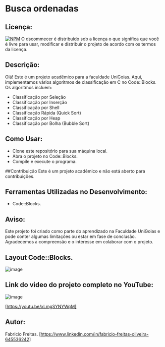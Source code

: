 # Busca ordenadas

## Licença:
[![NPM](https://img.shields.io/npm/l/react)]([https://github.com/neliocursos/exemplo-readme/blob/main/LICENSE](https://github.com/fabriciofreitasad/busca-ordenadas-rabalho-academico/blob/26047f98a6c459305fae92262289f2de1cf772f9/LICENSE)) 
O dscommecer é distribuído sob a licença
o que significa que você é livre para usar, modificar e distribuir o projeto de acordo com os termos da licença.

## Descrição:
Olá! Este é um projeto acadêmico para a faculdade UniGoias. Aqui, implementamos vários algoritmos de classificação em C no Code::Blocks. Os algoritmos incluem:

* Classificação por Seleção
* Classificação por Inserção
* Classificação por Shell
* Classificação Rápida (Quick Sort)
* Classificação por Heap
* Classificação por Bolha (Bubble Sort)

## Como Usar:
* Clone este repositório para sua máquina local.
* Abra o projeto no Code::Blocks.
* Compile e execute o programa.

##Contribuição
Este é um projeto acadêmico e não está aberto para contribuições.

## Ferramentas Utilizadas no Desenvolvimento:
* Code::Blocks.

## Aviso:
Este projeto foi criado como parte do aprendizado na Faculdade UniGoias e pode conter algumas limitações ou estar em fase de conclusão. Agradecemos a compreensão e o interesse em colaborar com o projeto.

## Layout Code::Blocks. 

![image](https://github.com/fabriciofreitasad/busca-ordenadas-rabalho-academico/assets/111000422/ea724ecf-8f0e-4157-a201-015191e43d10)

## Link do video do projeto completo no YouTube:

![image](https://github.com/fabriciofreitasad/busca-ordenadas-rabalho-academico/assets/111000422/739aab52-1aa4-4dd2-a88b-efe52b2fdc6d)

[https://youtu.be/xLmgSYNYWqM]

## Autor:
Fabricio Freitas.
[https://www.linkedin.com/in/fabricio-freitas-oliveira-645536242]

